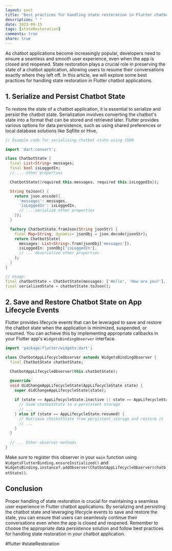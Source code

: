 ```yaml
---
layout: post
title: "Best practices for handling state restoration in Flutter chatbot applications"
description: " "
date: 2023-09-15
tags: [stateRestoration]
comments: true
share: true
---
```


As chatbot applications become increasingly popular, developers need to ensure a seamless and smooth user experience, even when the app is closed and reopened. State restoration plays a crucial role in preserving the state of a chatbot application, allowing users to resume their conversations exactly where they left off. In this article, we will explore some best practices for handling state restoration in Flutter chatbot applications.

## 1. Serialize and Persist Chatbot State

To restore the state of a chatbot application, it is essential to serialize and persist the chatbot state. Serialization involves converting the chatbot's state into a format that can be stored and retrieved later. Flutter provides various options for data persistence, such as using shared preferences or local database solutions like Sqflite or Hive.

```dart
// Example code for serializing chatbot state using JSON

import 'dart:convert';

class ChatbotState {
  final List<String> messages;
  final bool isLoggedIn;
  // ... other properties

  ChatbotState({required this.messages, required this.isLoggedIn});

  String toJson() {
    return json.encode({
      'messages': messages,
      'isLoggedIn': isLoggedIn,
      // ... serialize other properties
    });
  }

  factory ChatbotState.fromJson(String jsonStr) {
    final Map<String, dynamic> jsonObj = json.decode(jsonStr);
    return ChatbotState(
      messages: List<String>.from(jsonObj['messages']),
      isLoggedIn: jsonObj['isLoggedIn'],
      // ... deserialize other properties
    );
  }
}

// Usage:
final chatbotState = ChatbotState(messages: ['Hello', 'How are you?'], isLoggedIn: true);
final serializedState = chatbotState.toJson();
```

## 2. Save and Restore Chatbot State on App Lifecycle Events

Flutter provides lifecycle events that can be leveraged to save and restore the chatbot state when the application is minimized, suspended, or resumed. You can achieve this by implementing appropriate callbacks in your Flutter app's `WidgetsBindingObserver` interface.

```dart
import 'package:flutter/widgets.dart';

class ChatbotAppLifecycleObserver extends WidgetsBindingObserver {
  final ChatbotState chatbotState;

  ChatbotAppLifecycleObserver(this.chatbotState);

  @override
  void didChangeAppLifecycleState(AppLifecycleState state) {
    super.didChangeAppLifecycleState(state);
    
    if (state == AppLifecycleState.inactive || state == AppLifecycleState.paused) {
      // Save chatbotState to a persistent storage
      // ...
    } else if (state == AppLifecycleState.resumed) {
      // Retrieve chatbotState from persistent storage and restore it
      // ...
    }
  }
  
  // ... Other observer methods
}
```

Make sure to register this observer in your `main` function using `WidgetsFlutterBinding.ensureInitialized()` and `WidgetsBinding.instance?.addObserver(ChatbotAppLifecycleObserver(chatbotState))`.

## Conclusion

Proper handling of state restoration is crucial for maintaining a seamless user experience in Flutter chatbot applications. By serializing and persisting the chatbot state and leveraging lifecycle events to save and restore the state, you can ensure that users can seamlessly continue their conversations even when the app is closed and reopened. Remember to choose the appropriate data persistence solution and follow best practices for handling state restoration in your chatbot application.

#flutter #stateRestoration